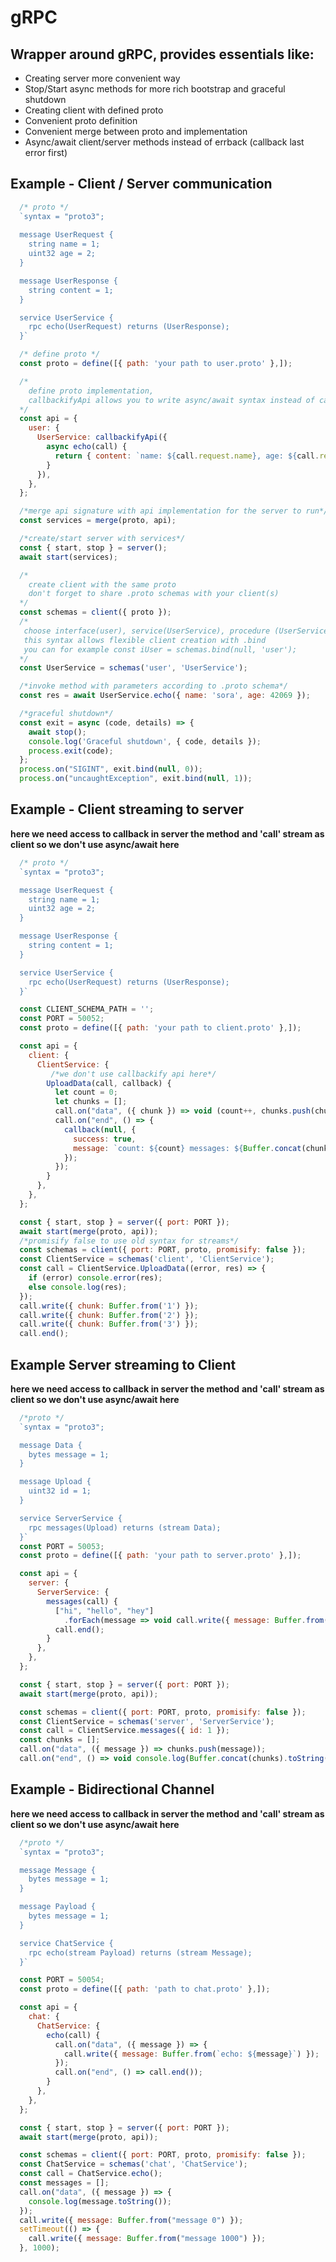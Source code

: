 # gRPC

## Wrapper around gRPC, provides essentials like:
- Creating server more convenient way
- Stop/Start async methods for more rich bootstrap and graceful shutdown
- Creating client with defined proto
- Convenient proto definition
- Convenient merge between proto and implementation
- Async/await client/server methods instead of errback (callback last error first)


## Example - Client / Server communication
```js
  /* proto */
  `syntax = "proto3";
  
  message UserRequest {
    string name = 1;
    uint32 age = 2;
  }

  message UserResponse {
    string content = 1;
  }

  service UserService {
    rpc echo(UserRequest) returns (UserResponse);
  }`

  /* define proto */
  const proto = define([{ path: 'your path to user.proto' },]);

  /* 
    define proto implementation, 
    callbackifyApi allows you to write async/await syntax instead of callbacks
  */
  const api = {
    user: {
      UserService: callbackifyApi({
        async echo(call) {
          return { content: `name: ${call.request.name}, age: ${call.request.age}` };
        }
      }),
    },
  };

  /*merge api signature with api implementation for the server to run*/
  const services = merge(proto, api);

  /*create/start server with services*/
  const { start, stop } = server();
  await start(services);

  /*
    create client with the same proto
    don't forget to share .proto schemas with your client(s)
  */
  const schemas = client({ proto });
  /*
   choose interface(user), service(UserService), procedure (UserService.echo) to run
   this syntax allows flexible client creation with .bind
   you can for example const iUser = schemas.bind(null, 'user');
  */
  const UserService = schemas('user', 'UserService');

  /*invoke method with parameters according to .proto schema*/
  const res = await UserService.echo({ name: 'sora', age: 42069 });

  /*graceful shutdown*/
  const exit = async (code, details) => {
    await stop();
    console.log('Graceful shutdown', { code, details });
    process.exit(code);
  };
  process.on("SIGINT", exit.bind(null, 0));
  process.on("uncaughtException", exit.bind(null, 1));
```


## Example - Client streaming to server
**here we need access to callback in server the method**
**and 'call' stream as client so we don't use async/await here**
```js
  /* proto */
  `syntax = "proto3";

  message UserRequest {
    string name = 1;
    uint32 age = 2;
  }

  message UserResponse {
    string content = 1;
  }

  service UserService {
    rpc echo(UserRequest) returns (UserResponse);
  }`

  const CLIENT_SCHEMA_PATH = '';
  const PORT = 50052;
  const proto = define([{ path: 'your path to client.proto' },]);

  const api = {
    client: {
      ClientService: {
         /*we don't use callbackify api here*/
        UploadData(call, callback) {
          let count = 0;
          let chunks = [];
          call.on("data", ({ chunk }) => void (count++, chunks.push(chunk)));
          call.on("end", () => {
            callback(null, {
              success: true,
              message: `count: ${count} messages: ${Buffer.concat(chunks).toString()}`
            });
          });
        }
      },
    },
  };

  const { start, stop } = server({ port: PORT });
  await start(merge(proto, api));
  /*promisify false to use old syntax for streams*/
  const schemas = client({ port: PORT, proto, promisify: false });
  const ClientService = schemas('client', 'ClientService');
  const call = ClientService.UploadData((error, res) => {
    if (error) console.error(res);
    else console.log(res);
  });
  call.write({ chunk: Buffer.from('1') });
  call.write({ chunk: Buffer.from('2') });
  call.write({ chunk: Buffer.from('3') });
  call.end();
```

## Example Server streaming to Client
**here we need access to callback in server the method**
**and 'call' stream as client so we don't use async/await here**
```js
  /*proto */
  `syntax = "proto3";

  message Data {
    bytes message = 1;
  }

  message Upload {
    uint32 id = 1;
  }

  service ServerService {
    rpc messages(Upload) returns (stream Data);
  }`
  const PORT = 50053;
  const proto = define([{ path: 'your path to server.proto' },]);

  const api = {
    server: {
      ServerService: {
        messages(call) {
          ["hi", "hello", "hey"]
            .forEach(message => void call.write({ message: Buffer.from(message) }));
          call.end();
        }
      },
    },
  };

  const { start, stop } = server({ port: PORT });
  await start(merge(proto, api));

  const schemas = client({ port: PORT, proto, promisify: false });
  const ClientService = schemas('server', 'ServerService');
  const call = ClientService.messages({ id: 1 });
  const chunks = [];
  call.on("data", ({ message }) => chunks.push(message));
  call.on("end", () => void console.log(Buffer.concat(chunks).toString()));
```


## Example - Bidirectional Channel
**here we need access to callback in server the method**
**and 'call' stream as client so we don't use async/await here**
```js
  /*proto */
  `syntax = "proto3";

  message Message {
    bytes message = 1;
  }

  message Payload {
    bytes message = 1;
  }

  service ChatService {
    rpc echo(stream Payload) returns (stream Message);
  }`

  const PORT = 50054;
  const proto = define([{ path: 'path to chat.proto' },]);

  const api = {
    chat: {
      ChatService: {
        echo(call) {
          call.on("data", ({ message }) => {
            call.write({ message: Buffer.from(`echo: ${message}`) });
          });
          call.on("end", () => call.end());
        }
      },
    },
  };

  const { start, stop } = server({ port: PORT });
  await start(merge(proto, api));

  const schemas = client({ port: PORT, proto, promisify: false });
  const ChatService = schemas('chat', 'ChatService');
  const call = ChatService.echo();
  const messages = [];
  call.on("data", ({ message }) => {
    console.log(message.toString());
  });
  call.write({ message: Buffer.from("message 0") });
  setTimeout(() => {
    call.write({ message: Buffer.from("message 1000") });
  }, 1000);
```